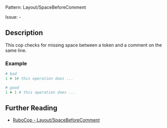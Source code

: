 Pattern: Layout/SpaceBeforeComment

Issue: -

## Description

This cop checks for missing space between a token and a comment on the
same line.

### Example

```ruby
# bad
1 + 1# this operation does ...

# good
1 + 1 # this operation does ...
```

## Further Reading

* [RuboCop - Layout/SpaceBeforeComment](https://rubocop.readthedocs.io/en/latest/cops_layout/#layoutspacebeforecomment)
